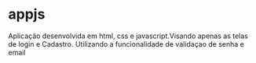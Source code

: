 # appjs
Aplicação desenvolvida em html, css e javascript.Visando apenas as telas de login e Cadastro.
Utilizando a funcionalidade de validaçao de senha e email